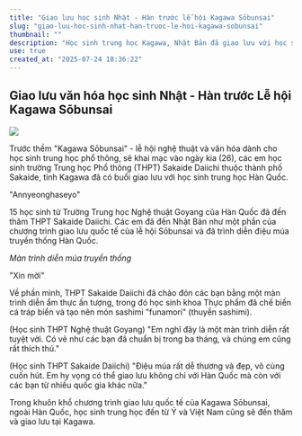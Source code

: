 ```yaml
---
title: "Giao lưu học sinh Nhật - Hàn trước lễ hội Kagawa Sōbunsai"
slug: "giao-luu-hoc-sinh-nhat-han-truoc-le-hoi-kagawa-sobunsai"
thumbnail: ""
description: "Học sinh trung học Kagawa, Nhật Bản đã giao lưu với học sinh Hàn Quốc trước Lễ hội Văn hóa và Nghệ thuật Kagawa Sōbunsai, thể hiện sự đa dạng văn hóa và mong muốn giao lưu quốc tế."
use: true
created_at: "2025-07-24 18:36:22"
---
```


## Giao lưu văn hóa học sinh Nhật - Hàn trước Lễ hội Kagawa Sōbunsai

![](/images/20250724-22066097-rsk-000-1-view.webp)

Trước thềm "Kagawa Sōbunsai" - lễ hội nghệ thuật và văn hóa dành cho học sinh trung học phổ thông, sẽ khai mạc vào ngày kia (26), các em học sinh trường Trung học Phổ thông (THPT) Sakaide Daiichi thuộc thành phố Sakaide, tỉnh Kagawa đã có buổi giao lưu với học sinh trung học Hàn Quốc.

"Annyeonghaseyo"

15 học sinh từ Trường Trung học Nghệ thuật Goyang của Hàn Quốc đã đến thăm THPT Sakaide Daiichi. Các em đã đến Nhật Bản như một phần của chương trình giao lưu quốc tế của lễ hội Sōbunsai và đã trình diễn điệu múa truyền thống Hàn Quốc.

*Màn trình diễn múa truyền thống*

"Xin mời"

Về phần mình, THPT Sakaide Daiichi đã chào đón các bạn bằng một màn trình diễn ẩm thực ấn tượng, trong đó học sinh khoa Thực phẩm đã chế biến cá tráp biển và tạo nên món sashimi "funamori" (thuyền sashimi).

(Học sinh THPT Nghệ thuật Goyang) "Em nghĩ đây là một màn trình diễn rất tuyệt vời. Có vẻ như các bạn đã chuẩn bị trong ba tháng, và chúng em cũng rất thích thú."

(Học sinh THPT Sakaide Daiichi) "Điệu múa rất dễ thương và đẹp, vô cùng cuốn hút. Em hy vọng có thể giao lưu không chỉ với Hàn Quốc mà còn với các bạn từ nhiều quốc gia khác nữa."

Trong khuôn khổ chương trình giao lưu quốc tế của Kagawa Sōbunsai, ngoài Hàn Quốc, học sinh trung học đến từ Ý và Việt Nam cũng sẽ đến thăm và giao lưu tại Kagawa.